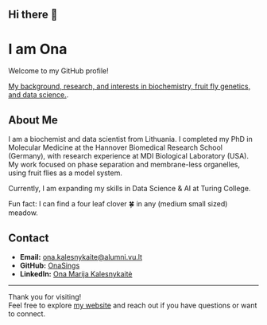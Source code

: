 ## Hi there 👋

<!--
**OnaSings/OnaSings** is a ✨ _special_ ✨ repository because its `README.md` (this file) appears on your GitHub profile.
-->

# I am Ona

Welcome to my GitHub profile!  

[My background, research, and interests in biochemistry, fruit fly genetics, and data science.](https://onasings.github.io/OnaSings/).

## About Me

I am a biochemist and data scientist from Lithuania. I completed my PhD in Molecular Medicine at the Hannover Biomedical Research School (Germany), with research experience at MDI Biological Laboratory (USA). My work focused on phase separation and membrane-less organelles, using fruit flies as a model system.

Currently, I am expanding my skills in Data Science & AI at Turing College.

Fun fact: I can find a four leaf clover 🍀 in any (medium small sized) meadow.

## Contact

- **Email:** ona.kalesnykaite@alumni.vu.lt  
- **GitHub:** [OnaSings](https://github.com/OnaSings)  
- **LinkedIn:** [Ona Marija Kalesnykaitė](https://www.linkedin.com/in/onamarijakal/)

---

Thank you for visiting!  
Feel free to explore [my website](https://onasings.github.io/OnaSings/) and reach out if you have questions or want to connect.


